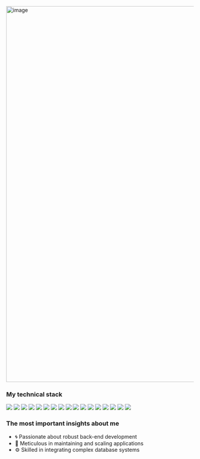 <img width="1009" alt="image" src="https://user-images.githubusercontent.com/123413931/214146225-4526b189-49a9-486c-bdc6-9199c2a38181.png">

### My technical stack

![](https://img.shields.io/badge/Python-3776AB?style=for-the-badge&logo=python&logoColor=white) 
![](https://img.shields.io/badge/Django-092E20?style=for-the-badge&logo=django&logoColor=white) 
![](https://img.shields.io/badge/FastAPI-009688?style=for-the-badge&logo=fastapi&logoColor=white) 
![](https://img.shields.io/badge/Celery-37814A?style=for-the-badge&logo=celery&logoColor=white)
![](https://img.shields.io/badge/PostgreSQL-316192?style=for-the-badge&logo=postgresql&logoColor=white)
![](https://img.shields.io/badge/MongoDB-4EA94B?style=for-the-badge&logo=mongodb&logoColor=white)
![](https://img.shields.io/badge/Redis-D92F41?style=for-the-badge&logo=redis&logoColor=white)
![](https://img.shields.io/badge/Elasticsearch-005571?style=for-the-badge&logo=elasticsearch&logoColor=white)
![](https://img.shields.io/badge/Docker-2496ED?style=for-the-badge&logo=docker&logoColor=white)
![](https://img.shields.io/badge/Kubernetes-326CE5?style=for-the-badge&logo=kubernetes&logoColor=white)
![](https://img.shields.io/badge/Helm-0F1689?style=for-the-badge&logo=helm&logoColor=white)
![](https://img.shields.io/badge/AWS-232F3E?style=for-the-badge&logo=amazon-aws&logoColor=white)
![](https://img.shields.io/badge/Pulumi-5A4FCF?style=for-the-badge&logo=pulumi&logoColor=white)
![](https://img.shields.io/badge/Github_Actions-2088FF?style=for-the-badge&logo=github-actions&logoColor=white)
![](https://img.shields.io/badge/Postman-FF6C37?style=for-the-badge&logo=postman&logoColor=white)
![](https://img.shields.io/badge/PyTest-0A9EDC?style=for-the-badge&logo=pytest&logoColor=white)
![](https://img.shields.io/badge/Selenium-43B02A?style=for-the-badge&logo=selenium&logoColor=white)

### The most important insights about me

- :cyclone: Passionate about robust back-end development
- :mag_right: Meticulous in maintaining and scaling applications
- :gear: Skilled in integrating complex database systems
